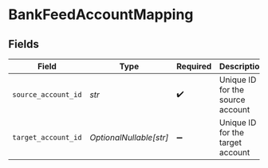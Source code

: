 # BankFeedAccountMapping


## Fields

| Field                            | Type                             | Required                         | Description                      |
| -------------------------------- | -------------------------------- | -------------------------------- | -------------------------------- |
| `source_account_id`              | *str*                            | :heavy_check_mark:               | Unique ID for the source account |
| `target_account_id`              | *OptionalNullable[str]*          | :heavy_minus_sign:               | Unique ID for the target account |